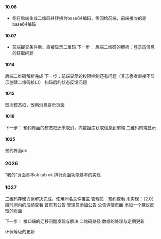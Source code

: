 #### 10.06
* 能在后端生成二维码并转换为base64编码，传回给前端，前端接收的是base64编码

#### 10.07
* 前端提交条件后，直接显示二维码
下一步：
后端二维码的解析：登录态信息的获取问题
#### 1014
后端二维码解析完成
下一步：前端显示的权限控制还有问题（非志愿者直接不显示创建二维码接口）
扫码后的状态反馈问题

#### 1015
取消模态框，改用消息提示页面
#### 1018
下一步：
    预约界面的模态框还未取消，向数据库获取信息到前端
    二维码前端显示

#### 1025
预约界面ok
### 2026
“我的”页面基本ok
tab ok
排行页面功能基本的实现
### 1027
二维码存储方案解决完成，使用同名文件覆盖
管理员：预约查看
未实现：（2.0）
    段时间内的成绩查看
    首页有公告
    管理员添加公告
    公告详情页面
    添加一个建议反馈的页面

下一步：
接口端的迁移问题发现与解决
    二维码路径
数据的处理与定期更新 

 环保等级的更新

​      

